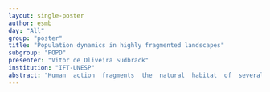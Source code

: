 ```yaml
---
layout: single-poster
author: esmb
day: "All"
group: "poster"
title: "Population dynamics in highly fragmented landscapes"
subgroup: "POPD"
presenter: "Vitor de Oliveira Sudbrack"
institution: "IFT-UNESP"
abstract: "Human  action  fragments  the  natural  habitat  of  several  species  all  around the world.  Understanding the effects of fragmentation to ecosystems is key to elaborate the best policies to avoid species extinctions.  Therefore,  it is important  to  study  how  the  populations  and  ecosystems  respond  to  these kinds of changes in landscapes.  In this work, we use numerical methods to simulate reaction-diffusion equations in artificial landscapes generated with different structural distributions while keeping the total amount of habitat constant.  This guarantees we are observing phenomena caused by fragmentation per se. We  discuss  the  net  effects  of  fragmentation  into  the  steady total population.  In order to do that correctly, we established the correlation between fragmentation metrics with fixed amount of habitat, to ensure that  conclusions  are  not  biased  by  interdependencies  of  metrics.   We  have also analytically calculated the critical size to allow population growth for bidimensional landscapes within our model, with given symmetries.  These results prove that habitat area is not the only factor when it comes to population settling, and hence patch shape matters.  Recent explorations on our model revel the presence of different movement scales, intra-patch and inter-patches.   Future  prospects  of  this  project  are  studying  how  fragmentation affects  features  of  population  spatial  distribution  and  investigations  about regimes of fragmentation that allow non-interactive (or weakly interacting) subpopulations to form.  We will also explore consequences of fragmentation to communities."
---
```

